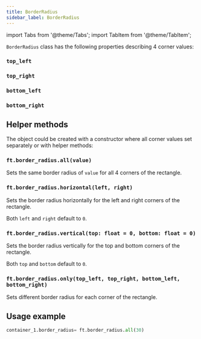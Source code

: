 ```yaml
---
title: BorderRadius
sidebar_label: BorderRadius
---
```

import Tabs from '@theme/Tabs';
import TabItem from '@theme/TabItem';

`BorderRadius` class has the following properties describing 4 corner values:

### `top_left`
### `top_right`
### `bottom_left`
### `bottom_right`

## Helper methods

The object could be created with a constructor where all corner values set separately or with helper methods:

### `ft.border_radius.all(value)`

Sets the same border radius of `value` for all 4 corners of the rectangle.

### `ft.border_radius.horizontal(left, right)`

Sets the border radius horizontally for the left and right corners of the rectangle.

Both `left` and `right` default to `0`.

### `ft.border_radius.vertical(top: float = 0, bottom: float = 0)`

Sets the border radius vertically for the top and bottom corners of the rectangle.

Both `top` and `bottom` default to `0`.

### `ft.border_radius.only(top_left, top_right, bottom_left, bottom_right)`

Sets different border radius for each corner of the rectangle.

## Usage example

```python
container_1.border_radius= ft.border_radius.all(30)
```